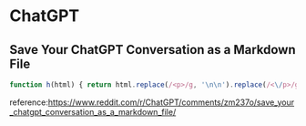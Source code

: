# ChatGPT

## Save Your ChatGPT Conversation as a Markdown File

```javascript
function h(html) { return html.replace(/<p>/g, '\n\n').replace(/<\/p>/g, '').replace(/<b>/g, '**').replace(/<\/b>/g, '**').replace(/<i>/g, '_').replace(/<\/i>/g, '_').replace(/<code[^>]*>/g, (match) => { const lm = match.match(/class="[^"]*language-([^"]*)"/); return lm ? '\n```' + lm[1] + '\n' : '```'; }).replace(/<\/code[^>]*>/g, '```').replace(/<[^>]*>/g, '').replace(/Copy code/g, '').replace(/This content may violate our content policy. If you believe this to be in error, please submit your feedback — your input will aid our research in this area./g, '').trim(); } (()=>{ const e=document.querySelectorAll(".text-base");let t="";for(const s of e)s.querySelector(".whitespace-pre-wrap")&&(t+=`**${s.querySelector('img')?'You':'ChatGPT'}**: ${h(s.querySelector(".whitespace-pre-wrap").innerHTML)}\n\n`);const o=document.createElement("a");o.download="Conversation with ChatGPT.md",o.href=URL.createObjectURL(new Blob([t])),o.style.display="none",document.body.appendChild(o),o.click()})();
```

reference:https://www.reddit.com/r/ChatGPT/comments/zm237o/save_your_chatgpt_conversation_as_a_markdown_file/